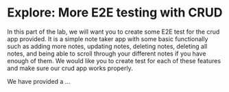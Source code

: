 # Explore: More E2E testing with CRUD

In this part of the lab, we will want you to create some E2E test for the crud app provided. It is a simple note taker app with some basic functionally such as adding more notes, updating notes, deleting notes, deleting all notes, and being able to scroll through your different notes if you have enough of them. We would like you to create test for each of these features and make sure our crud app works properly. 

We have provided a ...



